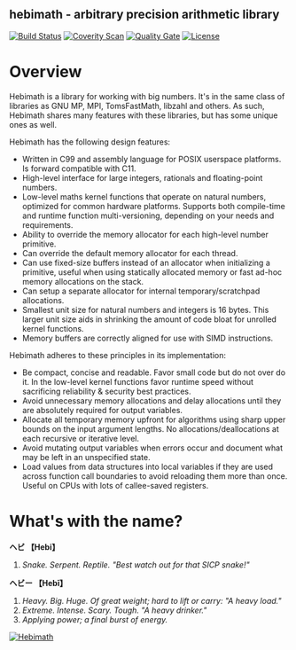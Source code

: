 hebimath - arbitrary precision arithmetic library
-------------------------------------------------------------------------------
[![Build Status](https://travis-ci.org/suiginsoft/hebimath.svg?branch=master)](https://travis-ci.org/suiginsoft/hebimath)
[![Coverity Scan](https://img.shields.io/coverity/scan/11311.svg)](https://scan.coverity.com/projects/suiginsoft-hebimath)
[![Quality Gate](https://sonarqube.com/api/badges/gate?key=hebimath)](https://sonarqube.com/dashboard/index/hebimath)
[![License](https://img.shields.io/packagist/l/doctrine/orm.svg)](https://github.com/suiginsoft/hebimath/raw/master/LICENSE)

Overview
===============================================================================

Hebimath is a library for working with big numbers. It's in the same class of
libraries as GNU MP, MPI, TomsFastMath, libzahl and others. As such, Hebimath
shares many features with these libraries, but has some unique ones as well.

Hebimath has the following design features:

- Written in C99 and assembly language for POSIX userspace platforms. Is forward
  compatible with C11.
- High-level interface for large integers, rationals and floating-point numbers.
- Low-level maths kernel functions that operate on natural numbers, optimized
  for common hardware platforms. Supports both compile-time and runtime
  function multi-versioning, depending on your needs and requirements.
- Ability to override the memory allocator for each high-level number primitive.
- Can override the default memory allocator for each thread.
- Can use fixed-size buffers instead of an allocator when initializing
  a primitive, useful when using statically allocated memory or fast ad-hoc
  memory allocations on the stack.
- Can setup a separate allocator for internal temporary/scratchpad allocations.
- Smallest unit size for natural numbers and integers is 16 bytes. This
  larger unit size aids in shrinking the amount of code bloat for unrolled
  kernel functions.
- Memory buffers are correctly aligned for use with SIMD instructions.

Hebimath adheres to these principles in its implementation:

- Be compact, concise and readable. Favor small code but do not over do it.
  In the low-level kernel functions favor runtime speed without sacrificing
  reliability & security best practices.
- Avoid unnecessary memory allocations and delay allocations until they are
  absolutely required for output variables.
- Allocate all temporary memory upfront for algorithms using sharp upper bounds
  on the input argument lengths. No allocations/deallocations at each recursive
  or iterative level.
- Avoid mutating output variables when errors occur and document what may be
  left in an unspecified state.
- Load values from data structures into local variables if they are used across
  function call boundaries to avoid reloading them more than once. Useful on
  CPUs with lots of callee-saved registers.

What's with the name?
===============================================================================

**ヘビ 【Hebi】**

1. *Snake. Serpent. Reptile. "Best watch out for that SICP snake!"*

**ヘビー 【Hebī】**

1. *Heavy. Big. Huge. Of great weight; hard to lift or carry: "A heavy load."*
2. *Extreme. Intense. Scary. Tough. "A heavy drinker."*
3. *Applying power; a final burst of energy.*

[![Hebimath](https://my.mixtape.moe/pzsegc.png)](https://my.mixtape.moe/onybql.webm "Computing beyond your dreams. Bignums beyond your imagination.")

